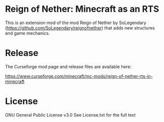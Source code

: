 # Reign of Nether: Minecraft as an RTS

This is an extension mod of the mod Reign of Nether by SoLegendary (https://github.com/SoLegendary/reignofnether) that adds new structures and game mechanics.

# Release
The Curseforge mod page and release files are available here:

https://www.curseforge.com/minecraft/mc-mods/reign-of-nether-rts-in-minecraft

# License
GNU General Public License v3.0
See License.txt for the full text
